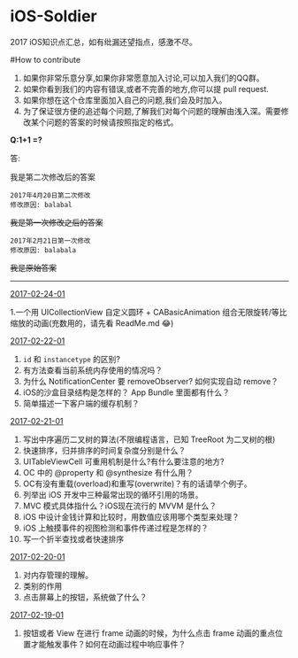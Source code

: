 # iOS-Soldier
2017 iOS知识点汇总，如有纰漏还望指点，感激不尽。

#How to contribute
1. 如果你非常乐意分享,如果你非常愿意加入讨论,可以加入我们的QQ群。
2. 如果你看到我们的内容有错误,或者不完善的地方,你可以提 pull request.
3. 如果你想在这个仓库里面加入自己的问题,我们会及时加入。
4. 为了保证很方便的追述每个问题,了解我们对每个问题的理解由浅入深。需要修改某个问题的答案的时候请按照指定的格式。


**Q:1+1 =?**

答:

我是第二次修改后的答案

    2017年4月20日第二次修改
    修改原因: balabal
    
~~我是第一次修改之后的答案~~

    2017年2月21日第一次修改
    修改原因: balabala
    
~~我是原始答案~~

---

[2017-02-24-01](https://github.com/GetOfferSoldier/Objective-C/tree/master/2017/02/2017-02-24-01/CollectionViewFlowLayout)

1.一个用 UICollectionView 自定义圆环 + CABasicAnimation 组合无限旋转/等比缩放的动画(充数用的，请先看 ReadMe.md 😂)

[2017-02-22-01](https://github.com/GetOfferSoldier/Objective-C/blob/master/2017/02/2017-02-22-01.md)


1. `id` 和 `instancetype` 的区别?
2. 有方法查看当前系统内存使用的情况吗？
3. 为什么 NotificationCenter 要 removeObserver? 如何实现自动 remove？
4. iOS的沙盒目录结构是怎样的？ App Bundle 里面都有什么？
5. 简单描述一下客户端的缓存机制？


[2017-02-21-01](https://github.com/GetOfferSoldier/Objective-C/blob/master/2017/02/2017-02-21-01.md)

1. 写出中序遍历二叉树的算法(不限编程语言，已知 TreeRoot 为二叉树的根)
2. 快速排序，归并排序的时间复杂度分别是什么？
3. UITableViewCell 可重用机制是什么?有什么要注意的地方?
4. OC 中的 @property 和 @synthesize 有什么用？
5. OC有没有重载(overload)和重写(overwrite)？有的话请举个例子。
6. 列举出 iOS 开发中三种最常出现的循环引用的场景。
7. MVC 模式具体指什么？iOS现在流行的 MVVM 是什么？
8. iOS 中设计金钱计算和比较时，用数值应该用哪个类型来处理？
9. iOS 上触摸事件的视图检测和事件传递过程是怎样的？  
10. 写一个折半查找或者快速排序


[2017-02-20-01](https://github.com/GetOfferSoldier/Objective-C/blob/master/2017/02/2017-02-20-01.md)

1. 对内存管理的理解。
2. 类别的作用
3. 点击屏幕上的按钮，系统做了什么？

[2017-02-19-01](https://github.com/GetOfferSoldier/Objective-C/blob/master/2017/02/2017-02-19-01.md)

1. 按钮或者 View 在进行 frame 动画的时候，为什么点击 frame 动画的重点位置才能触发事件？如何在动画过程中响应事件？
